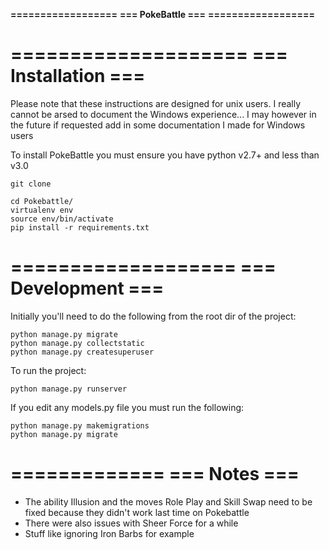 **==================**
**=== PokeBattle ===**
**==================**

====================
=== Installation ===
====================

Please note that these instructions are designed for unix users. I really cannot be arsed to document the Windows experience... I may however in the future if requested add in some documentation I made for Windows users

To install PokeBattle you must ensure you have python v2.7+ and less than v3.0

    git clone

    cd Pokebattle/
    virtualenv env
    source env/bin/activate
    pip install -r requirements.txt

===================
=== Development ===
===================

Initially you'll need to do the following from the root dir of the project:

    python manage.py migrate
    python manage.py collectstatic
    python manage.py createsuperuser

To run the project:

    python manage.py runserver

If you edit any models.py file you must run the following:

    python manage.py makemigrations
    python manage.py migrate

=============
=== Notes ===
=============

- The ability Illusion and the moves Role Play and Skill Swap need to be fixed because they didn't work last time on Pokebattle
- There were also issues with Sheer Force for a while
- Stuff like ignoring Iron Barbs for example